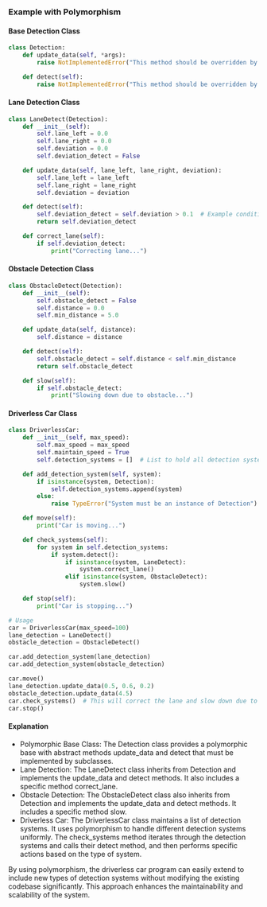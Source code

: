 ### Example with Polymorphism

#### Base Detection Class

```python
class Detection:
    def update_data(self, *args):
        raise NotImplementedError("This method should be overridden by subclasses")

    def detect(self):
        raise NotImplementedError("This method should be overridden by subclasses")
```

#### Lane Detection Class

```python
class LaneDetect(Detection):
    def __init__(self):
        self.lane_left = 0.0
        self.lane_right = 0.0
        self.deviation = 0.0
        self.deviation_detect = False

    def update_data(self, lane_left, lane_right, deviation):
        self.lane_left = lane_left
        self.lane_right = lane_right
        self.deviation = deviation

    def detect(self):
        self.deviation_detect = self.deviation > 0.1  # Example condition
        return self.deviation_detect

    def correct_lane(self):
        if self.deviation_detect:
            print("Correcting lane...")
```

#### Obstacle Detection Class

```python
class ObstacleDetect(Detection):
    def __init__(self):
        self.obstacle_detect = False
        self.distance = 0.0
        self.min_distance = 5.0

    def update_data(self, distance):
        self.distance = distance

    def detect(self):
        self.obstacle_detect = self.distance < self.min_distance
        return self.obstacle_detect

    def slow(self):
        if self.obstacle_detect:
            print("Slowing down due to obstacle...")
```

#### Driverless Car Class

```python
class DriverlessCar:
    def __init__(self, max_speed):
        self.max_speed = max_speed
        self.maintain_speed = True
        self.detection_systems = []  # List to hold all detection systems

    def add_detection_system(self, system):
        if isinstance(system, Detection):
            self.detection_systems.append(system)
        else:
            raise TypeError("System must be an instance of Detection")

    def move(self):
        print("Car is moving...")

    def check_systems(self):
        for system in self.detection_systems:
            if system.detect():
                if isinstance(system, LaneDetect):
                    system.correct_lane()
                elif isinstance(system, ObstacleDetect):
                    system.slow()

    def stop(self):
        print("Car is stopping...")

# Usage
car = DriverlessCar(max_speed=100)
lane_detection = LaneDetect()
obstacle_detection = ObstacleDetect()

car.add_detection_system(lane_detection)
car.add_detection_system(obstacle_detection)

car.move()
lane_detection.update_data(0.5, 0.6, 0.2)
obstacle_detection.update_data(4.5)
car.check_systems()  # This will correct the lane and slow down due to obstacle
car.stop()
```

#### Explanation
 - Polymorphic Base Class: The Detection class provides a polymorphic base with abstract methods update_data and detect that must be implemented by subclasses.
 - Lane Detection: The LaneDetect class inherits from Detection and implements the update_data and detect methods. It also includes a specific method correct_lane.
 - Obstacle Detection: The ObstacleDetect class also inherits from Detection and implements the update_data and detect methods. It includes a specific method slow.
 - Driverless Car: The DriverlessCar class maintains a list of detection systems. It uses polymorphism to handle different detection systems uniformly. The check_systems method iterates through the detection systems and calls their detect method, and then performs specific actions based on the type of system.

By using polymorphism, the driverless car program can easily extend to include new types of detection systems without modifying the existing codebase significantly. This approach enhances the maintainability and scalability of the system.

